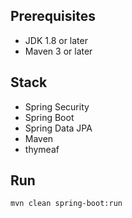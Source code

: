 

## Prerequisites
- JDK 1.8 or later
- Maven 3 or later

## Stack
- Spring Security
- Spring Boot
- Spring Data JPA
- Maven
- thymeaf

## Run
```mvn clean spring-boot:run```
